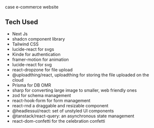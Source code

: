 case e-commerce website

## Tech Used

- Next Js
- shadcn component library
- Tailwind CSS
- lucide-react for svgs
- Kinde for authentication
- framer-motion for animation
- lucide-react for svg
- react-dropzone for file upload
- @uploadthing/react, uploadthing for storing the file uploaded on the cloud
- Prisma for DB OMR
- sharp for converting large image to smaller, web friendly ones
- zod for schema management
- react-hook-form for form management
- react-rnd a draggable and resizable component 
- @headlessui/react: set of unstyled UI components
- @tanstack/react-query: an asynchronous state management
- react-dom-confetti for the celebration confetti
